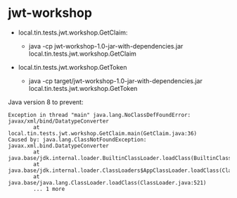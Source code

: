 # jwt-workshop

* local.tin.tests.jwt.workshop.GetClaim:
    + java -cp jwt-workshop-1.0-jar-with-dependencies.jar local.tin.tests.jwt.workshop.GetClaim <Properties file> <Token>

* local.tin.tests.jwt.workshop.GetToken
    + java -cp target/jwt-workshop-1.0-jar-with-dependencies.jar local.tin.tests.jwt.workshop.GetToken <Properties file>

Java version 8 to prevent: 

    Exception in thread "main" java.lang.NoClassDefFoundError: javax/xml/bind/DatatypeConverter
            at local.tin.tests.jwt.workshop.GetClaim.main(GetClaim.java:36)
    Caused by: java.lang.ClassNotFoundException: javax.xml.bind.DatatypeConverter
            at java.base/jdk.internal.loader.BuiltinClassLoader.loadClass(BuiltinClassLoader.java:583)
            at java.base/jdk.internal.loader.ClassLoaders$AppClassLoader.loadClass(ClassLoaders.java:178)
            at java.base/java.lang.ClassLoader.loadClass(ClassLoader.java:521)
            ... 1 more
